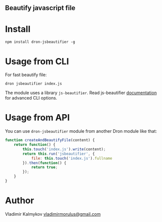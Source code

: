 Beautify javascript file
--

# Install
```
npm install dron-jsbeautifier -g
```

# Usage from CLI

For fast beautify file:
```
dron jsbeautifier index.js
```

The module uses a library `js-beautifier`. Read js-beautifier [documentation](https://www.npmjs.com/package/js-beautify) for advanced CLI options.

# Usage from API

You can use `dron-jsbeautifier` module from another Dron module like that:

```js
function createAndBeautifyFile(content) {
	return function() {
		this.touch('index.js').write(content);
		return this.run('jsbeautifier', {
			file: this.touch('index.js').fullname
		}).then(function() {
			return true;
		});
	}
}
```

# Author
Vladimir Kalmykov <vladimirmorulus@gmail.com>